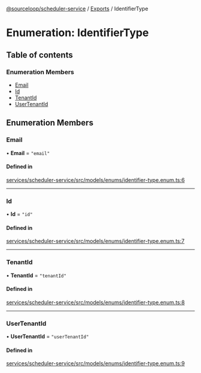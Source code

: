 [@sourceloop/scheduler-service](../README.md) / [Exports](../modules.md) / IdentifierType

# Enumeration: IdentifierType

## Table of contents

### Enumeration Members

- [Email](IdentifierType.md#email)
- [Id](IdentifierType.md#id)
- [TenantId](IdentifierType.md#tenantid)
- [UserTenantId](IdentifierType.md#usertenantid)

## Enumeration Members

### Email

• **Email** = ``"email"``

#### Defined in

[services/scheduler-service/src/models/enums/identifier-type.enum.ts:6](https://github.com/sourcefuse/loopback4-microservice-catalog/blob/00e854d46/services/scheduler-service/src/models/enums/identifier-type.enum.ts#L6)

___

### Id

• **Id** = ``"id"``

#### Defined in

[services/scheduler-service/src/models/enums/identifier-type.enum.ts:7](https://github.com/sourcefuse/loopback4-microservice-catalog/blob/00e854d46/services/scheduler-service/src/models/enums/identifier-type.enum.ts#L7)

___

### TenantId

• **TenantId** = ``"tenantId"``

#### Defined in

[services/scheduler-service/src/models/enums/identifier-type.enum.ts:8](https://github.com/sourcefuse/loopback4-microservice-catalog/blob/00e854d46/services/scheduler-service/src/models/enums/identifier-type.enum.ts#L8)

___

### UserTenantId

• **UserTenantId** = ``"userTenantId"``

#### Defined in

[services/scheduler-service/src/models/enums/identifier-type.enum.ts:9](https://github.com/sourcefuse/loopback4-microservice-catalog/blob/00e854d46/services/scheduler-service/src/models/enums/identifier-type.enum.ts#L9)
